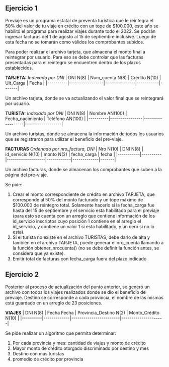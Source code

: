 ## Ejercicio 1
Previaje es un programa estatal de preventa turística que le reintegra el 50% del
valor de tu viaje en crédito con un tope de $100.000, este año se habilitó el programa
para realizar viajes durante todo el 2022. Se podrán ingresar facturas del 1 de agosto
al 15 de septiembre inclusive. Luego de esta fecha no se tomarán como válidos los
comprobantes subidos.

Para poder realizar el archivo tarjeta, que almacena el monto final a reintegrar por
usuario. Para eso se debe controlar que las facturas presentadas para el reintegro se
encuentren dentro de los plazos establecidos.

**TARJETA:** *Indexado por DNI*
| DNI N(8) | Num_cuenta N(8) | Crédito N(10) | Ult_Carga | Fecha |
|----------|-----------------|---------------|-----------|-------|

Un archivo tarjeta, donde se va actualizando el valor final que se reintegrará por usuario.

**TURISTA:** *Indexado por DNI*
| DNI N(8) | Nombre AN(100) | Fecha_nacimiento | Teléfono AN(100) |
|----------|----------------|------------------|------------------|

Un archivo turistas, donde se almacena la información de todos los usuarios que se
registraron para utilizar el beneficio del pre-viaje.

**FACTURAS** *Ordenado por nro_factura, DNI*
| Nro N(10) | DNI N(8) | id_servicio N(10) | monto N(2) | fecha_carga | fecha |
|-----------|----------|-------------------|------------|-------------|-------|

Un archivo facturas, donde se almacenan los comprobantes que suben a la página del pre-viaje.

Se pide:
1. Crear el monto correspondiente de crédito en archivo TARJETA, que corresponde al 50%
del monto facturado y un tope máximo de $100.000 de reintegro total. Solamente hacerlo
si la fecha_carga fue hasta del 15 de septiembre y el servicio esta habilitado para el
previaje (para esto se cuenta con un arreglo que contiene información de los id_servicio
inscriptos cuyo posición 1 contiene en el arreglo el id_servicio, y contiene un valor 1
si esta habilitado, y un cero si no lo esta).
2. Si el turista no existe en el archivo TURISTAS, debe darlo de alta y también en el
archivo TARJETA, puede generar el nro_cuenta llamando a la función obtener_nrocuenta()
(no se debe definir la función antes, se considera que ya existe).
3. Emitir total de facturas con fecha_carga fuera del plazo indicado

## Ejercicio 2
Posterior al proceso de actualización del punto anterior, se generó un archivo con todos
los viajes realizados donde se dio el beneficio de previaje. Destino se corresponde a cada
provincia, el nombre de las mismas está guardado en un arreglo de 23 posiciones.

**VIAJES**
| DNI N(8) | Fecha Fecha | Provincia_Destino N(2) | Monto_Crédito N(10) |
|----------|-------------|------------------------|---------------------|

Se pide realizar un algoritmo que permita determinar:
1. Por cada provincia y mes: cantidad de viajes y monto de crédito
2. Mayor monto de crédito otorgado discriminado por destino y mes
3. Destino con más turistas
4. promedio de crédito por provincia
